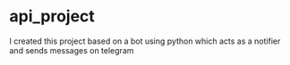 # api_project
I created this project based on a bot using python which acts as a notifier and sends messages on telegram

